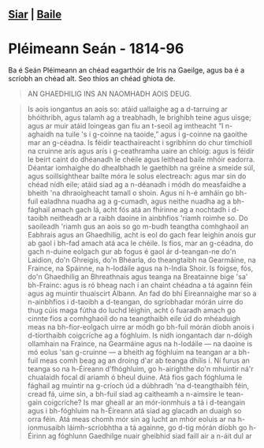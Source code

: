 [Siar](daoine.xml) | [Baile](/index.html)
------------------
# Pléimeann Seán - 1814-96

Ba é Seán Pléimeann an chéad eagarthóir de Iris na Gaeilge,
agus ba é a scríobh an chéad alt. Seo thíos an chéad ghiota
de.

> AN GHAEDHILIG INS AN NAOMHADH AOIS DEUG.

> Is aois iongantus an aois so: atáid uallaighe ag a d-tarruing ar bhóithribh, agus talamh ag a treabhadh, le brighibh teine agus uisge; agus ar muir atáid loingeas gan fiu an t-seoil ag imtheacht “I n-aghaidh na tuile 's i g-coinne na taoide,” agus i g-coinne na gaoithe mar an g-céadna.  Is féidir teacthaireacht i sgribhinn do chur timchioll na cruinne arís agus arís i g-ceathramha uaire an chloig: agus is féidir le beirt caint do dhéanadh le chéile agus leithead baile mhóir eadorra.  Déantar iomhaighe do dhealbhadh le gaethibh na gréine a smeide súl, agus soillsighthear bailte móra le solus electreach: agus mar sin do chéad nídh eile; atáid siad ag a n-déanadh i módh do measfaidhe a bheith 'na dhraoigheacht tamall o shoin.  Agus ní h-é amháin go bh-fuil ealadhna nuadha ag a g-cumadh, agus neithe nuadha ag a bh-fághail amach gach lá, acht fós atá an fhírinne ag a nochtadh i d-taoibh neitheadh ar a raibh daoine in ainbhfios 'riamh roimhe so.  Do saoileadh 'riamh gus an aois so go m-budh teangtha comhghaoil an Eabhrais agus an Ghaedhilig, acht is eol do gach fear leighin anois gur ab gaol i bh-fad amach atá aca le chéile.  Is fios, mar an g-céadna, do gach n-duine eolgach gur ab fogus é gaol ár d-teangan-ne do'n Laidion, do'n Ghreigis, do'n Bhéarla, do theangtaibh na Gearmáine, na Fraince, na Spáinne, na h-Iodáile agus na h-India Shoir.  Is foigse, fós, do'n Ghaedhilig an Bhreathnais agus teanga na Breatainne bige 'sa' bh-Frainc: agus is ró bheag nach í an chaint chéadna a tá againn féin agus ag muintir thuaiscirt Albann.  An fad do bhí Eireannaighe mar so a n-ainbhfios i d-taoibh a d-teangan, do sgríobhadar mórán uirre do thug cúis maga fútha do luchd léighin, acht ó fuaradh amach go cinnte fios a comhghaoil do na teangthaibh eile úd do mhéaduigh meas na bh-fíor-eolgach uirre ar módh go bh-fuil mórán díobh anois i d-tíorthaibh coigcríche ag a fóghluim.  Is nidh iongantach dar n-dóigh ollamhain na Fraince, na Gearmáine agus na h-Iodáile — na daoine is mó eolus 'san g-cruinne — a bheith ag fóghluim na teangan ar a bh-fuil meas comh beag ag an droing d'ar ab teanga dhílis í.  Ní furus an teanga so na h-Éireann d'fhóghluim, go h-airighthe do'n mhuintir ná'r chualaidh focal dí ariamh ó bheul duine.  Atá fios gach fóghluma le fághail ag muintir na g-críoch úd a dúbhradh 'na d-teangthaibh féin, cread fá, uime sin, a bh-fuil siad ag caitheamh a n-aimsire le tean- gain coigcríche?  Is mar gheall ar an mór-ionmhuis a tá i d-teangain agus i bh-fóghluim na h-Éireann atá siad ag glacadh an duaigh so orra féin.  Atá meas chomh mór sin ag lucht an mhór eoluis ar na h-ionmusaibh láimh-scríobhtha a tá againne, go d-tig mórán díobh go h-Éirinn ag fóghlunn Gaedhilge nuair gheibhid siad faill air a n-áit dul ar
